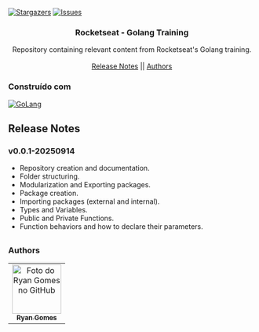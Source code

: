 <!-- Preview (Ctrl + Shift + V) -->

<a name="readme-top"></a>

[![Stargazers][stars-shield]][stars-url]
[![Issues][issues-shield]][issues-url]

<!-- PROJECT LOGO -->
<div align="center">
  <h3 align="center">Rocketseat - Golang Training</h3>
  <p align="center">
    Repository containing relevant content from Rocketseat's Golang training.
    <br />
    <br />
    <a href="#notas-de-versão">Release Notes</a>
    ||
    <a href="#autores">Authors</a>
    </p>
</div>

### Construído com

[![GoLang][GoLang]][go-url]

<a name="section-changelog">

## Release Notes

</a>

### v0.0.1-20250914

- Repository creation and documentation.
- Folder structuring.
- Modularization and Exporting packages.
- Package creation.
- Importing packages (external and internal).
- Types and Variables.
- Public and Private Functions.
- Function behaviors and how to declare their parameters.

##

<a name="section-autores">

### Authors

</a>

<table>
  <tr>
    <td align="center">
      <a href="#">
        <img src="https://avatars.githubusercontent.com/u/85912228?v=4" width="100px;" alt="Foto do Ryan Gomes no GitHub"/><br>
        <sub>
          <b>Ryan Gomes</b>
        </sub>
      </a>
    </td>
</table>

[stars-shield]: https://img.shields.io/github/stars/RRyanDEV/rocketseat-golang-training?style=for-the-badge
[stars-url]: https://github.com/RRyanDEV/rocketseat-golang-training/stargazers
[issues-shield]: https://img.shields.io/github/issues/RRyanDEV/rocketseat-golang-training?style=for-the-badge
[issues-url]: https://github.com/RRyanDEV/rocketseat-golang-training/issues
[GoLang]: https://img.shields.io/badge/go-%2300ADD8.svg?style=for-the-badge&logo=go&logoColor=white
[go-url]: https://go.dev/

